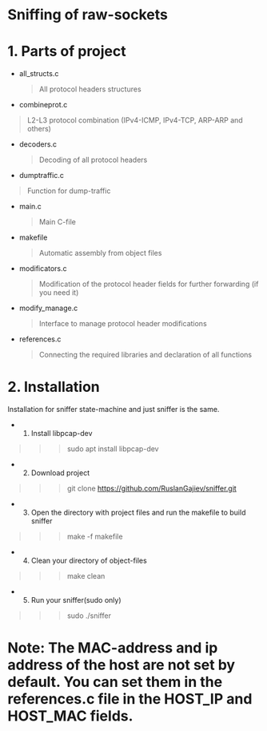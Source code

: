 # Sniffing of raw-sockets

# 1. Parts of project
+ all_structs.c
  >All protocol headers structures
 
+ combineprot.c
 >L2-L3 protocol combination (IPv4-ICMP, IPv4-TCP, ARP-ARP and others)
 
+ decoders.c
  >Decoding of all protocol headers
  
+ dumptraffic.c
 >Function for dump-traffic
  
+ main.c
  >Main C-file
  
+ makefile
  >Automatic assembly from object files
  
+ modificators.c
  >Modification of the protocol header fields for further forwarding (if you need it)
  
+ modify_manage.c
  >Interface to manage protocol header modifications
  
+ references.c
  >Connecting the required libraries and declaration of all functions
  
# 2. Installation
Installation for sniffer state-machine and just sniffer is the same.
+ 1. Install libpcap-dev
>>> sudo apt install libpcap-dev

+ 2. Download project
>>> git clone https://github.com/RuslanGajiev/sniffer.git

+ 3. Open the directory with project files and run the makefile to build sniffer
>>> make -f makefile

+ 4. Clean your directory of object-files
>>> make clean

+ 5. Run your sniffer(sudo only)
>>> sudo ./sniffer

# Note: The MAC-address and ip address of the host are not set by default. You can set them in the references.c file in the HOST_IP and HOST_MAC fields.

